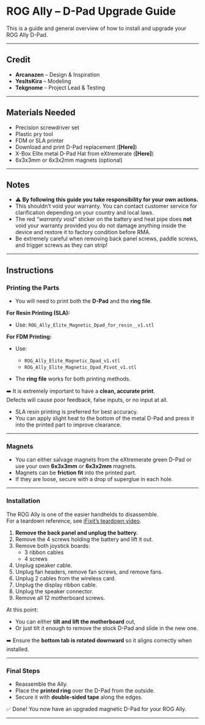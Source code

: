 # ROG Ally – D-Pad Upgrade Guide

This is a guide and general overview of how to install and upgrade your ROG Ally D-Pad.

---

## Credit
- **Arcanazen** – Design & Inspiration  
- **YesItsKira** – Modeling  
- **Tekgnome** – Project Lead & Testing  

---

## Materials Needed
- Precision screwdriver set  
- Plastic pry tool  
- FDM or SLA printer  
- Download and print D-Pad replacement (**[Here]**)  
- X-Box Elite metal D-Pad Hat from eXtremerate (**[Here]**)  
- 6x3x3mm or 6x3x2mm magnets (optional)  

---

## Notes
- ⚠️ **By following this guide you take responsibility for your own actions.**  
- This shouldn’t void your warranty. You can contact customer service for clarification depending on your country and local laws.  
- The red *“warranty void”* sticker on the battery and heat pipe does **not** void your warranty provided you do not damage anything inside the device and restore it to factory condition before RMA.  
- Be extremely careful when removing back panel screws, paddle screws, and trigger screws as they can strip!  

---

## Instructions

### Printing the Parts
- You will need to print both the **D-Pad** and the **ring file**.  

**For Resin Printing (SLA):**  
- Use: `ROG_Ally_Elite_Magnetic_Dpad_for_resin__v1.stl`  

**For FDM Printing:**  
- Use:  
  - `ROG_Ally_Elite_Magnetic_Dpad_v1.stl`  
  - `ROG_Ally_Elite_Magnetic_Dpad_Pivot_v1.stl`  

- The **ring file** works for both printing methods.  

➡️ It is extremely important to have a **clean, accurate print**.  
Defects will cause poor feedback, false inputs, or no input at all.  
- SLA resin printing is preferred for best accuracy.  
- You can apply slight heat to the bottom of the metal D-Pad and press it into the printed part to improve clearance.  

---

### Magnets
- You can either salvage magnets from the eXtremerate green D-Pad or use your own **6x3x3mm** or **6x3x2mm** magnets.  
- Magnets can be **friction fit** into the printed part.  
- If they are loose, secure with a drop of superglue in each hole.  

---

### Installation

The ROG Ally is one of the easier handhelds to disassemble.  
For a teardown reference, see [iFixit’s teardown video](#).  

1. **Remove the back panel and unplug the battery.**  
2. Remove the 4 screws holding the battery and lift it out.  
3. Remove both joystick boards:  
   - 3 ribbon cables  
   - 4 screws  
4. Unplug speaker cable.  
5. Unplug fan headers, remove fan screws, and remove fans.  
6. Unplug 2 cables from the wireless card.  
7. Unplug the display ribbon cable.  
8. Unplug the speaker connector.  
9. Remove all 12 motherboard screws.  

At this point:  
- You can either **tilt and lift the motherboard** out,  
- Or just tilt it enough to remove the stock D-Pad and slide in the new one.  

➡️ Ensure the **bottom tab is rotated downward** so it aligns correctly when installed.  

---

### Final Steps
- Reassemble the Ally.  
- Place the **printed ring** over the D-Pad from the outside.  
- Secure it with **double-sided tape** along the edges.  

✅ Done! You now have an upgraded magnetic D-Pad for your ROG Ally.  

---
